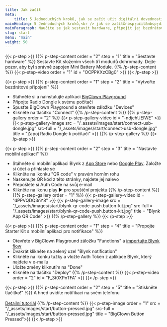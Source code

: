 ```yaml
---
title: Jak začít
meta:
    title: 5 Jednoduchých kroků, jak se začít učit digitální dovednosti
mainHeading: 5 Jednoduchých kroků,<br /> jak se začít&nbsp;učit&nbsp;digitální dovednosti
mainParagraph: Naučíte se jak sestavit hardware, připojit jej bezdrátově k svému počítači a nastavit notifikace pro chytrý telefon.
slug: start
menu: "main"
weight: 50
---
```


{{< p-step >}}
{{% p-step-content order = "2" step = "1" title = "Sestavte hardware" %}}
Sestavte Kit složením všech tří modudů dohromady. Dejte pozor, aby byl správně zapojen Mini Battery Module.
{{% /p-step-content %}}
{{< p-step-video order = "1" id = "OCPPKXzCBg0" >}}
{{< /p-step >}}


{{< p-step >}}
{{% p-step-content order = "1" step = "2" title = "Vytvořte bezdrátové připojení" %}}
* Stáhněte si a nainstalujte aplikaci [BigClown Playground](https://github.com/bigclownlabs/bch-playground/releases/latest)
* Připojte Radio Dongle k svému počítači
* Spusťte BigClown Playground a otevřete záložku "Devices"
* Klikněte na tlačítko "Connect"
{{% /p-step-content %}}
{{% p-step-gallery order = "2" %}}
{{< p-step-gallery-video id = "-ndjehUElWE" >}}
{{< p-step-gallery-image src = "/_assets/images/start/connect-usb-dongle.jpg" src-full = "/_assets/images/start/connect-usb-dongle.jpg" title = "Zapoj Radio Dongle k počítači" >}}
{{% /p-step-gallery %}}
{{< /p-step >}}

{{< p-step >}}
{{% p-step-content order = "2" step = "3" title = "Nastavte mobilní aplikaci" %}}
* Stáhněte si mobilní aplikaci Blynk z [App Store](https://itunes.apple.com/us/app/blynk-iot-for-arduino-esp32/id808760481?mt=8) nebo [Google Play](https://play.google.com/store/apps/details?id=cc.blynk&hl=en). Založte si účet a přihlaste se
* Klikněte na ikonku "QR code" v pravém horním rohu
* Naskenujte QR kód z této stránky, najdete jej nalevo
* Přepošlete si Auth Code na svůj e-mail
* Klikněte na ikonu play &#9654; pro spuštění projektu
{{% /p-step-content %}}
{{% p-step-gallery order = "1" %}}
{{< p-step-gallery-video id = "dPPVQDQ3nY8" >}}
{{< p-step-gallery-image src = "/_assets/images/start/blynk-qr-code-push.button-kit.jpg" src-full = "/_assets/images/start/blynk-qr-code-push.button-kit.jpg" title = "Blynk App QR Code" >}}
{{% /p-step-gallery %}}
{{< /p-step >}}

{{< p-step >}}
{{% p-step-content order = "1" step = "4" title = "Propojte Starter Kit s&nbsp;mobilní aplikací pro notifikace" %}}
* Otevřete v BigClown Playground záložku "Functions" a [importujte Blynk flow](https://developers.bigclown.com/projects/push-the-button#step-5-switch-to-the-functions-tab-and-make-sure-you-see-the-flow-on-the-image-below)
* Dvakrát klikněte na zelený uzel "Blynk notification"
* Klikněte na ikonku tužky a vložte Auth Token z aplikace Blynk, který najdete v e-mailu
* Uložte změny kliknutím na "Done"
* Klikněte na tlačítko "Deploy"
{{% /p-step-content %}}
{{< p-step-video order = "2" id = "F_3t0XPnTFA" >}}
{{< /p-step >}}

{{< p-step >}}
{{% p-step-content order = "2" step = "5" title = "Stiskněte tlačítko!" %}}
A hned uvidíte notifikaci na svém telefonu
<br /><br />
[Detailní tutoriál](https://developers.bigclown.com/projects/push-the-button)
{{% /p-step-content %}}
{{< p-step-image order = "1" src = "/_assets/images/start/button-pressed.jpg" src-full = "/_assets/images/start/button-pressed.jpg" title = "BigClown Button Pressed">}}
{{< /p-step >}}
